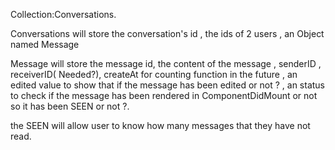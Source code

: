 Collection:Conversations.

Conversations will store the conversation's id , the ids of 2 users , an Object named Message 

Message will store the message id, the content of the message , senderID , receiverID( Needed?), createAt for counting function in the future , an edited value to show that if the message has been edited or not ? , an status to check if the message has been rendered in ComponentDidMount or not so it has been SEEN or not ?.

the SEEN  will allow user to know how many messages that they have not read.
